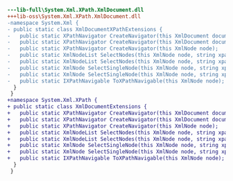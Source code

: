 ﻿```diff
---lib-full\System.Xml.XPath.XmlDocument.dll
+++lib-oss\System.Xml.XPath.XmlDocument.dll
-namespace System.Xml {
- public static class XmlDocumentXPathExtensions {
-   public static XPathNavigator CreateNavigator(this XmlDocument document);
-   public static XPathNavigator CreateNavigator(this XmlDocument document, XmlNode node);
-   public static XPathNavigator CreateNavigator(this XmlNode node);
-   public static XmlNodeList SelectNodes(this XmlNode node, string xpath);
-   public static XmlNodeList SelectNodes(this XmlNode node, string xpath, XmlNamespaceManager nsmgr);
-   public static XmlNode SelectSingleNode(this XmlNode node, string xpath);
-   public static XmlNode SelectSingleNode(this XmlNode node, string xpath, XmlNamespaceManager nsmgr);
-   public static IXPathNavigable ToXPathNavigable(this XmlNode node);
  }
 }
+namespace System.Xml.XPath {
+ public static class XmlDocumentExtensions {
+   public static XPathNavigator CreateNavigator(this XmlDocument document);
+   public static XPathNavigator CreateNavigator(this XmlDocument document, XmlNode node);
+   public static XPathNavigator CreateNavigator(this XmlNode node);
+   public static XmlNodeList SelectNodes(this XmlNode node, string xpath);
+   public static XmlNodeList SelectNodes(this XmlNode node, string xpath, XmlNamespaceManager nsmgr);
+   public static XmlNode SelectSingleNode(this XmlNode node, string xpath);
+   public static XmlNode SelectSingleNode(this XmlNode node, string xpath, XmlNamespaceManager nsmgr);
+   public static IXPathNavigable ToXPathNavigable(this XmlNode node);
  }
 }
```
